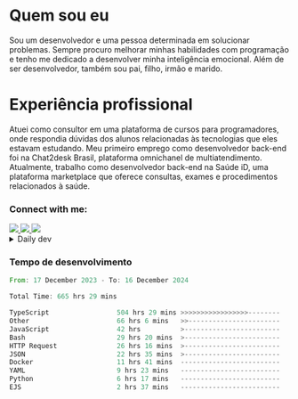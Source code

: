 # Quem sou eu
Sou um desenvolvedor e uma pessoa determinada em solucionar problemas. Sempre procuro melhorar minhas habilidades com programação e tenho me dedicado a desenvolver minha inteligência emocional. Além de ser desenvolvedor, também sou pai, filho, irmão e marido.

# Experiência profissional
Atuei como consultor em uma plataforma de cursos para programadores, onde respondia dúvidas dos alunos relacionadas às tecnologias que eles estavam estudando.
Meu primeiro emprego como desenvolvedor back-end foi na Chat2desk Brasil, plataforma omnichanel de multiatendimento.
Atualmente, trabalho como desenvolvedor back-end na Saúde iD, uma plataforma marketplace que oferece consultas, exames e procedimentos relacionados à saúde.

### Connect with me:
<a href="https://www.linkedin.com/in/theusmoreira" target="_blank" >
<img src="https://img.shields.io/badge/linkedin-%230077B5.svg?&style=for-the-badge&logo=linkedin&logoColor=white ">
</a>
<a href="https://www.instagram.com/matheus.s.moreira/" target="_blank">
<img src="https://img.shields.io/badge/instagram-%23E4405F.svg?&style=for-the-badge&logo=instagram&logoColor=white">
</a>
<a href="mailto:matheussm301@gmail.com"  target="_blank">
<img src="https://img.shields.io/badge/gmail-%23E4405F.svg?&style=for-the-badge&logo=gmail&logoColor=white">
</a>


<details>
  <summary>Daily dev </summary>
<p>
  <a href="https://app.daily.dev/matheussantos"><img src="https://github.com/matheus-santos-moreira/matheus-santos-moreira/blob/master/devcard.svg" width="200" alt="Matheus Santos's Dev Card"/></a>
 </p>
</details>

<h3>Tempo de desenvolvimento</h3>

<!--START_SECTION:waka-->

```rust
From: 17 December 2023 - To: 16 December 2024

Total Time: 665 hrs 29 mins

TypeScript                 504 hrs 29 mins >>>>>>>>>>>>>>>>>--------   68.96 %
Other                      66 hrs 6 mins   >>-----------------------   09.04 %
JavaScript                 42 hrs          >------------------------   05.74 %
Bash                       29 hrs 20 mins  >------------------------   04.01 %
HTTP Request               26 hrs 16 mins  >------------------------   03.59 %
JSON                       22 hrs 35 mins  >------------------------   03.09 %
Docker                     11 hrs 41 mins  -------------------------   01.60 %
YAML                       9 hrs 23 mins   -------------------------   01.28 %
Python                     6 hrs 17 mins   -------------------------   00.86 %
EJS                        2 hrs 37 mins   -------------------------   00.36 %
```

<!--END_SECTION:waka-->
